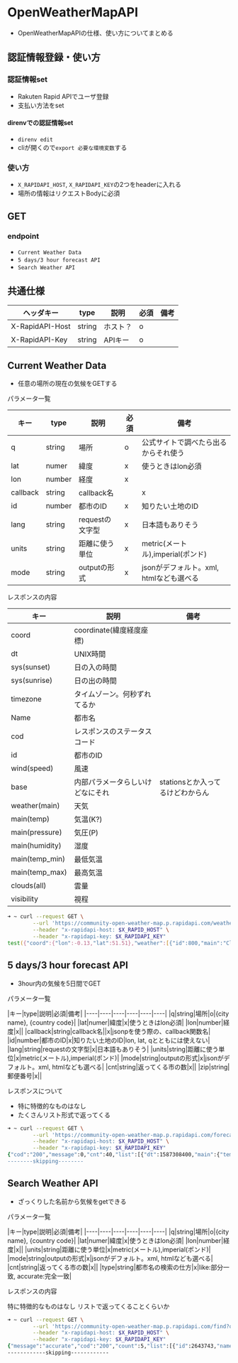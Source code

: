# OpenWeatherMapAPI

- OpenWeatherMapAPIの仕様、使い方についてまとめる

## 認証情報登録・使い方

### 認証情報set

- Rakuten Rapid APIでユーザ登録
- 支払い方法をset

#### direnvでの認証情報set

- `direnv edit`
- cliが開くので`export 必要な環境変数`する

### 使い方

- `X_RAPIDAPI_HOST`, `X_RAPIDAPI_KEY`の2つをheaderに入れる
- 場所の情報はリクエストBodyに必須

## GET

### endpoint

- `Current Weather Data`
- `5 days/3 hour forecast API`
- `Search Weather API`

## 共通仕様

|ヘッダキー|type|説明|必須|備考|
|----|----|----|----|----|
|X-RapidAPI-Host|string|ホスト？|o||
|X-RapidAPI-Key|string|APIキー|o||

## Current Weather Data

- 任意の場所の現在の気候をGETする

パラメータ一覧

|キー|type|説明|必須|備考|
|----|----|----|----|----|
|q|string|場所|o|公式サイトで調べたら出るからそれ使う|
|lat|numer|緯度|x|使うときはlon必須|
|lon|number|経度|x||
|callback|string|callback名||x|jsonpを使う際の、callback関数名|
|id|number|都市のID|x|知りたい土地のID|lon, lat, qとともには使えない|
|lang|string|requestの文字型|x|日本語もありそう|
|units|string|距離に使う単位|x|metric(メートル),imperial(ポンド)|
|mode|string|outputの形式|x|jsonがデフォルト。xml, htmlなども選べる|

レスポンスの内容

|キー|説明|備考|
|----|----|----|
|coord|coordinate(緯度経度座標)||
|dt|UNIX時間||
|sys(sunset)|日の入の時間||
|sys(sunrise)|日の出の時間||
|timezone|タイムゾーン。何秒ずれてるか||
|Name|都市名||
|cod|レスポンスのステータスコード|
|id|都市のID||
|wind(speed)|風速||
|base|内部パラメータらしいけどなにそれ|stationsとか入ってるけどわからん|
|weather(main)|天気||
|main(temp)|気温(K?)||
|main(pressure)|気圧(P)||
|main(humidity)|湿度||
|main(temp_min)|最低気温||
|main(temp_max)|最高気温||
|clouds(all)|雲量||
|visibility|視程||

```zsh
➜ ~ curl --request GET \
        --url 'https://community-open-weather-map.p.rapidapi.com/weather?callback=test&id=2172797&units=%2522metric%2522%20or%20%2522imperial%2522&mode=xml%252C%20html&q=London' \
        --header "x-rapidapi-host: $X_RAPID_HOST" \
        --header "x-rapidapi-key: $X_RAPIDAPI_KEY"
test({"coord":{"lon":-0.13,"lat":51.51},"weather":[{"id":800,"main":"Clear","description":"clear sky","icon":"01d"}],"base":"stations","main":{"temp":290.18,"feels_like":284.72,"temp_min":288.15,"temp_max":291.48,"pressure":1019,"humidity":33},"visibility":10000,"wind":{"speed":5.1,"deg":50},"clouds":{"all":1},"dt":1587302166,"sys":{"type":1,"id":1414,"country":"GB","sunrise":1587272119,"sunset":1587323004},"timezone":3600,"id":2643743,"name":"London","cod":200})%
```

## 5 days/3 hour forecast API

- 3hour内の気候を5日間でGET

パラメータ一覧

|キー|type|説明|必須|備考|
|----|----|----|----|----|----|
|q|string|場所|o|{city name}, {country code}|
|lat|numer|緯度|x|使うときはlon必須|
|lon|number|経度|x||
|callback|string|callback名||x|jsonpを使う際の、callback関数名|
|id|number|都市のID|x|知りたい土地のID|lon, lat, qとともには使えない|
|lang|string|requestの文字型|x|日本語もありそう|
|units|string|距離に使う単位|x|metric(メートル),imperial(ポンド)|
|mode|string|outputの形式|x|jsonがデフォルト。xml, htmlなども選べる|
|cnt|string|返ってくる市の数|x||
|zip|string|郵便番号|x||

レスポンスについて

- 特に特徴的なものはなし
- たくさんリスト形式で返ってくる

```zsh
➜ ~ curl --request GET \
        --url 'https://community-open-weather-map.p.rapidapi.com/forecast?id=2172797&units=%2522metric%2522%20or%20%2522imperial%2522&mode=xml%252C%20html&q=London' \
        --header "x-rapidapi-host: $X_RAPID_HOST" \
        --header "x-rapidapi-key: $X_RAPIDAPI_KEY"
{"cod":"200","message":0,"cnt":40,"list":[{"dt":1587308400,"main":{"temp":289.9,"feels_like":284.35,"temp_min":288.74,"temp_max":289.9,"pressure":1019,"sea_level":1019,"grnd_
--------skipping--------
```

## Search Weather API

- ざっくりした名前から気候をgetできる

パラメータ一覧

|キー|type|説明|必須|備考|
|----|----|----|----|----|----|
|q|string|場所|o|{city name}, {country code}|
|lat|numer|緯度|x|使うときはlon必須|
|lon|number|経度|x||
|units|string|距離に使う単位|x|metric(メートル),imperial(ポンド)|
|mode|string|outputの形式|x|jsonがデフォルト。xml, htmlなども選べる|
|cnt|string|返ってくる市の数|x||
|type|string|都市名の検索の仕方|x|like:部分一致, accurate:完全一致|

レスポンスの内容

特に特徴的なものはなし
リストで返ってくることくらいか

```zsh
➜ ~ curl --request GET \
        --url 'https://community-open-weather-map.p.rapidapi.com/find?q=London' \
        --header "x-rapidapi-host: $X_RAPID_HOST" \
        --header "x-rapidapi-key: $X_RAPIDAPI_KEY"
{"message":"accurate","cod":"200","count":5,"list":[{"id":2643743,"name":"London","coord":{"lat":51.5085,"lon":-0.1257},"main":{"temp":290.08,"feels_like":284.5,"temp_min":288.15,"temp_max":291.48,"pressure":1020,"humidity":38},"dt":1587301759,"wind":{"speed":5.7,"deg":60},"sys":{"country":"GB"},"rain":null,"snow":null,"clouds":{"all":1},
------------skipping------------
```
